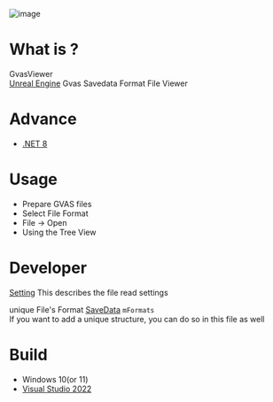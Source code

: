 ![image](https://github.com/user-attachments/assets/c9bfca68-0496-4ca8-972b-cb914554ae75)

# What is ?
GvasViewer  
[Unreal Engine](https://www.unrealengine.com/) Gvas Savedata Format File Viewer

# Advance
* [.NET 8](https://dotnet.microsoft.com/en-us/download/dotnet/8.0)

# Usage
* Prepare GVAS files
* Select File Format
* File -> Open
* Using the Tree View

# Developer
[Setting](https://github.com/turtle-insect/GvasViewer/blob/main/GvasViewer/Setting.cs) 
This describes the file read settings  

unique File's Format
[SaveData](https://github.com/turtle-insect/GvasViewer/blob/main/GvasViewer/SaveData.cs) `mFormats`  
If you want to add a unique structure, you can do so in this file as well  

# Build
* Windows 10(or 11)
* [Visual Studio 2022](https://visualstudio.microsoft.com/)
 
